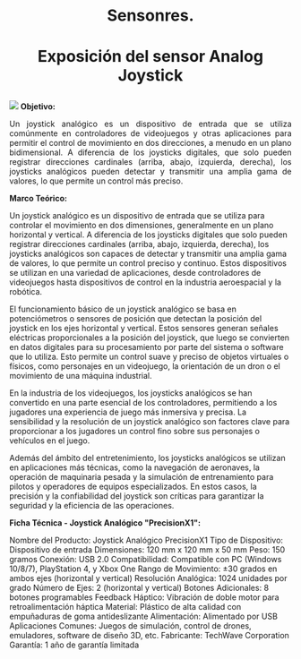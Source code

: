 # <p align="center">Sensonres.</p>
# <p align="center"> Exposición del sensor Analog Joystick </p>
![](https://www.electronicwings.com/storage/PlatformSection/TopicContent/123/icon/Analog%20Joystick(0).jpg)
**Objetivo:** </p>
<div align="justify">
Un joystick analógico es un dispositivo de entrada que se utiliza comúnmente en controladores de videojuegos y otras aplicaciones para permitir el control de movimiento en dos direcciones, a menudo en un plano bidimensional. A diferencia de los joysticks digitales, que solo pueden registrar direcciones cardinales (arriba, abajo, izquierda, derecha), los joysticks analógicos pueden detectar y transmitir una amplia gama de valores, lo que permite un control más preciso.
</div>

**Marco Teórico:** </p>
Un joystick analógico es un dispositivo de entrada que se utiliza para controlar el movimiento en dos dimensiones, generalmente en un plano horizontal y vertical. A diferencia de los joysticks digitales que solo pueden registrar direcciones cardinales (arriba, abajo, izquierda, derecha), los joysticks analógicos son capaces de detectar y transmitir una amplia gama de valores, lo que permite un control preciso y continuo. Estos dispositivos se utilizan en una variedad de aplicaciones, desde controladores de videojuegos hasta dispositivos de control en la industria aeroespacial y la robótica.

El funcionamiento básico de un joystick analógico se basa en potenciómetros o sensores de posición que detectan la posición del joystick en los ejes horizontal y vertical. Estos sensores generan señales eléctricas proporcionales a la posición del joystick, que luego se convierten en datos digitales para su procesamiento por parte del sistema o software que lo utiliza. Esto permite un control suave y preciso de objetos virtuales o físicos, como personajes en un videojuego, la orientación de un dron o el movimiento de una máquina industrial.

En la industria de los videojuegos, los joysticks analógicos se han convertido en una parte esencial de los controladores, permitiendo a los jugadores una experiencia de juego más inmersiva y precisa. La sensibilidad y la resolución de un joystick analógico son factores clave para proporcionar a los jugadores un control fino sobre sus personajes o vehículos en el juego.

Además del ámbito del entretenimiento, los joysticks analógicos se utilizan en aplicaciones más técnicas, como la navegación de aeronaves, la operación de maquinaria pesada y la simulación de entrenamiento para pilotos y operadores de equipos especializados. En estos casos, la precisión y la confiabilidad del joystick son críticas para garantizar la seguridad y la eficiencia de las operaciones.

**Ficha Técnica - Joystick Analógico "PrecisionX1":** </p>
Nombre del Producto: Joystick Analógico PrecisionX1
Tipo de Dispositivo: Dispositivo de entrada
Dimensiones: 120 mm x 120 mm x 50 mm
Peso: 150 gramos
Conexión: USB 2.0
Compatibilidad: Compatible con PC (Windows 10/8/7), PlayStation 4, y Xbox One
Rango de Movimiento: ±30 grados en ambos ejes (horizontal y vertical)
Resolución Analógica: 1024 unidades por grado
Número de Ejes: 2 (horizontal y vertical)
Botones Adicionales: 8 botones programables
Feedback Háptico: Vibración de doble motor para retroalimentación háptica
Material: Plástico de alta calidad con empuñaduras de goma antideslizante
Alimentación: Alimentado por USB
Aplicaciones Comunes: Juegos de simulación, control de drones, emuladores, software de diseño 3D, etc.
Fabricante: TechWave Corporation
Garantía: 1 año de garantía limitada
